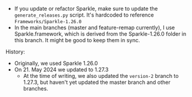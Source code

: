 
- If you update or refactor Sparkle, make sure to update the `generate_releases.py` script. It's hardcoded to reference `Frameworks/Sparkle-1.26.0`
- In the main branches (master and feature-remap currently), I use Sparkle.framework, which is derived from the Sparkle-1.26.0 folder in this branch. It might be good to keep them in sync.

History:
- Originally, we used Sparkle 1.26.0
- On 21. May 2024 we updated to 1.27.3
  - At the time of writing, we also updated the `version-2` branch to 1.27.3, but haven't yet updated the master branch and other branches.